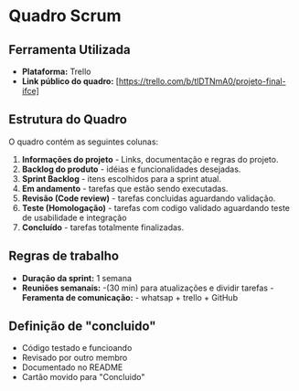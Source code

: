 # Quadro Scrum

## Ferramenta Utilizada
- **Plataforma:** Trello
- **Link público do quadro:** [https://trello.com/b/tlDTNmA0/projeto-final-ifce]

## Estrutura do Quadro
O quadro contém as seguintes colunas:

1. **Informações do projeto** - Links, documentação e regras do projeto.
2. **Backlog do produto** - idéias e funcionalidades desejadas.
3. **Sprint Backlog** - itens escolhidos para a sprint atual.
4. **Em andamento** - tarefas que estão sendo executadas.
5. **Revisão (Code review)** - tarefas concluidas aguardando validação.
6. **Teste (Homologação)** - tarefas com codigo validado aguardando teste de usabilidade e integração
7. **Concluído** - tarefas totalmente finalizadas.

## Regras de trabalho
- **Duração da sprint:** 1 semana
- **Reuniões semanais:** -(30 min) para atualizações e dividir tarefas
-**Feramenta de comunicação:** - whatsap + trello + GitHub

## Definição de "concluido"
- Código testado e funcioando
- Revisado por outro membro
- Documentado no README
- Cartão movido para "Concluido"